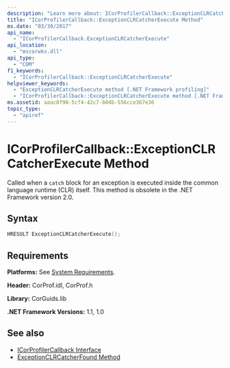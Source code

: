 ```yaml
---
description: "Learn more about: ICorProfilerCallback::ExceptionCLRCatcherExecute Method"
title: "ICorProfilerCallback::ExceptionCLRCatcherExecute Method"
ms.date: "03/30/2017"
api_name: 
  - "ICorProfilerCallback.ExceptionCLRCatcherExecute"
api_location: 
  - "mscorwks.dll"
api_type: 
  - "COM"
f1_keywords: 
  - "ICorProfilerCallback::ExceptionCLRCatcherExecute"
helpviewer_keywords: 
  - "ExceptionCLRCatcherExecute method [.NET Framework profiling]"
  - "ICorProfilerCallback::ExceptionCLRCatcherExecute method [.NET Framework profiling]"
ms.assetid: aaac8f98-5cf4-42c7-b04b-556cce367e36
topic_type: 
  - "apiref"
---
```

# ICorProfilerCallback::ExceptionCLRCatcherExecute Method

Called when a `catch` block for an exception is executed inside the common language runtime (CLR) itself. This method is obsolete in the .NET Framework version 2.0.  
  
## Syntax  
  
```cpp  
HRESULT ExceptionCLRCatcherExecute();  
```  
  
## Requirements  

 **Platforms:** See [System Requirements](../../get-started/system-requirements.md).  
  
 **Header:** CorProf.idl, CorProf.h  
  
 **Library:** CorGuids.lib  
  
 **.NET Framework Versions:** 1.1, 1.0  
  
## See also

- [ICorProfilerCallback Interface](icorprofilercallback-interface.md)
- [ExceptionCLRCatcherFound Method](icorprofilercallback-exceptionclrcatcherfound-method.md)
